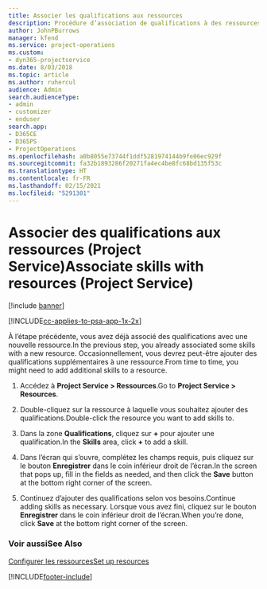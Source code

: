 ```yaml
---
title: Associer les qualifications aux ressources
description: Procédure d’association de qualifications à des ressources spécifiques dans Project Service
author: JohnPBurrows
manager: kfend
ms.service: project-operations
ms.custom:
- dyn365-projectservice
ms.date: 8/03/2018
ms.topic: article
ms.author: ruhercul
audience: Admin
search.audienceType:
- admin
- customizer
- enduser
search.app:
- D365CE
- D365PS
- ProjectOperations
ms.openlocfilehash: a0b8055e73744f1ddf5281974144b9fe06ec929f
ms.sourcegitcommit: fa32b1893286f20271fa4ec4be8fc68bd135f53c
ms.translationtype: HT
ms.contentlocale: fr-FR
ms.lasthandoff: 02/15/2021
ms.locfileid: "5291301"
---
```

# <a name="associate-skills-with-resources-project-service"></a><span data-ttu-id="9c2d8-103">Associer des qualifications aux ressources (Project Service)</span><span class="sxs-lookup"><span data-stu-id="9c2d8-103">Associate skills with resources (Project Service)</span></span>

[!include [banner](../includes/psa-now-project-operations.md)]

[!INCLUDE[cc-applies-to-psa-app-1x-2x](../includes/cc-applies-to-psa-app-1x-2x.md)]

<span data-ttu-id="9c2d8-104">À l’étape précédente, vous avez déjà associé des qualifications avec une nouvelle ressource.</span><span class="sxs-lookup"><span data-stu-id="9c2d8-104">In the previous step, you already associated some skills with  a new resource.</span></span> <span data-ttu-id="9c2d8-105">Occasionnellement, vous devrez peut-être ajouter des qualifications supplémentaires à une ressource.</span><span class="sxs-lookup"><span data-stu-id="9c2d8-105">From time to time, you might need to add additional skills to a resource.</span></span>  
  
1.  <span data-ttu-id="9c2d8-106">Accédez à **Project Service > Ressources**.</span><span class="sxs-lookup"><span data-stu-id="9c2d8-106">Go to **Project Service > Resources**.</span></span>  
  
2.  <span data-ttu-id="9c2d8-107">Double-cliquez sur la ressource à laquelle vous souhaitez ajouter des qualifications.</span><span class="sxs-lookup"><span data-stu-id="9c2d8-107">Double-click the resource you want to add skills to.</span></span>  
  
3.  <span data-ttu-id="9c2d8-108">Dans la zone **Qualifications**, cliquez sur **+** pour ajouter une qualification.</span><span class="sxs-lookup"><span data-stu-id="9c2d8-108">In the **Skills** area, click **+** to add a skill.</span></span>  
  
4.  <span data-ttu-id="9c2d8-109">Dans l’écran qui s’ouvre, complétez les champs requis, puis cliquez sur le bouton **Enregistrer** dans le coin inférieur droit de l’écran.</span><span class="sxs-lookup"><span data-stu-id="9c2d8-109">In the screen that pops up, fill in the fields as needed, and then click the **Save** button at the bottom right corner of the screen.</span></span>  
  
5.  <span data-ttu-id="9c2d8-110">Continuez d’ajouter des qualifications selon vos besoins.</span><span class="sxs-lookup"><span data-stu-id="9c2d8-110">Continue adding skills as necessary.</span></span> <span data-ttu-id="9c2d8-111">Lorsque vous avez fini, cliquez sur le bouton **Enregistrer** dans le coin inférieur droit de l’écran.</span><span class="sxs-lookup"><span data-stu-id="9c2d8-111">When you’re done, click **Save** at the bottom right corner of the screen.</span></span>  
  
### <a name="see-also"></a><span data-ttu-id="9c2d8-112">Voir aussi</span><span class="sxs-lookup"><span data-stu-id="9c2d8-112">See Also</span></span>  
 [<span data-ttu-id="9c2d8-113">Configurer les ressources</span><span class="sxs-lookup"><span data-stu-id="9c2d8-113">Set up resources</span></span>](../psa/set-up-resources.md)


[!INCLUDE[footer-include](../includes/footer-banner.md)]